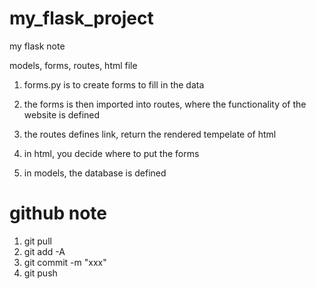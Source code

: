 # my_flask_project

my flask note

models, forms, routes, html file

1. forms.py is to create forms to fill in the data

2. the forms is then imported into routes, where the functionality of the website is defined

3. the routes defines link, return the rendered tempelate of html

4. in html, you decide where to put the forms

5. in models, the database is defined

# github note

1. git pull
2. git add -A
3. git commit -m "xxx"
4. git push